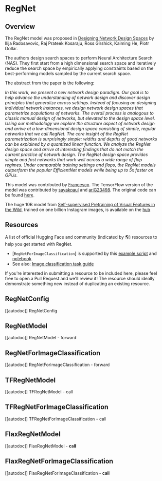 <!--Copyright 2022 The HuggingFace Team. All rights reserved.

Licensed under the Apache License, Version 2.0 (the "License"); you may not use this file except in compliance with
the License. You may obtain a copy of the License at

http://www.apache.org/licenses/LICENSE-2.0

Unless required by applicable law or agreed to in writing, software distributed under the License is distributed on
an "AS IS" BASIS, WITHOUT WARRANTIES OR CONDITIONS OF ANY KIND, either express or implied. See the License for the
specific language governing permissions and limitations under the License.

⚠️ Note that this file is in Markdown but contain specific syntax for our doc-builder (similar to MDX) that may not be
rendered properly in your Markdown viewer.

-->

# RegNet

## Overview

The RegNet model was proposed in [Designing Network Design Spaces](https://arxiv.org/abs/2003.13678) by Ilija Radosavovic, Raj Prateek Kosaraju, Ross Girshick, Kaiming He, Piotr Dollár.

The authors design search spaces to perform Neural Architecture Search (NAS). They first start from a high dimensional search space and iteratively reduce the search space by empirically applying constraints based on the best-performing models sampled by the current search space.

The abstract from the paper is the following:

*In this work, we present a new network design paradigm. Our goal is to help advance the understanding of network design and discover design principles that generalize across settings. Instead of focusing on designing individual network instances, we design network design spaces that parametrize populations of networks. The overall process is analogous to classic manual design of networks, but elevated to the design space level. Using our methodology we explore the structure aspect of network design and arrive at a low-dimensional design space consisting of simple, regular networks that we call RegNet. The core insight of the RegNet parametrization is surprisingly simple: widths and depths of good networks can be explained by a quantized linear function. We analyze the RegNet design space and arrive at interesting findings that do not match the current practice of network design. The RegNet design space provides simple and fast networks that work well across a wide range of flop regimes. Under comparable training settings and flops, the RegNet models outperform the popular EfficientNet models while being up to 5x faster on GPUs.*

This model was contributed by [Francesco](https://hf-mirror.com/Francesco). The TensorFlow version of the model
was contributed by [sayakpaul](https://hf-mirror.com/sayakpaul) and [ariG23498](https://hf-mirror.com/ariG23498).
The original code can be found [here](https://github.com/facebookresearch/pycls).

The huge 10B model from [Self-supervised Pretraining of Visual Features in the Wild](https://arxiv.org/abs/2103.01988), 
trained on  one billion Instagram images, is available on the [hub](https://hf-mirror.com/facebook/regnet-y-10b-seer)

## Resources

A list of official Hugging Face and community (indicated by 🌎) resources to help you get started with RegNet.

<PipelineTag pipeline="image-classification"/>

- [`RegNetForImageClassification`] is supported by this [example script](https://github.com/huggingface/transformers/tree/main/examples/pytorch/image-classification) and [notebook](https://colab.research.google.com/github/huggingface/notebooks/blob/main/examples/image_classification.ipynb).
- See also: [Image classification task guide](../tasks/image_classification)

If you're interested in submitting a resource to be included here, please feel free to open a Pull Request and we'll review it! The resource should ideally demonstrate something new instead of duplicating an existing resource.

## RegNetConfig

[[autodoc]] RegNetConfig

<frameworkcontent>
<pt>

## RegNetModel

[[autodoc]] RegNetModel
    - forward

## RegNetForImageClassification

[[autodoc]] RegNetForImageClassification
    - forward

</pt>
<tf>

## TFRegNetModel

[[autodoc]] TFRegNetModel
    - call

## TFRegNetForImageClassification

[[autodoc]] TFRegNetForImageClassification
    - call

</tf>
<jax>

## FlaxRegNetModel

[[autodoc]] FlaxRegNetModel
    - __call__

## FlaxRegNetForImageClassification

[[autodoc]] FlaxRegNetForImageClassification
    - __call__
</jax>
</frameworkcontent>
